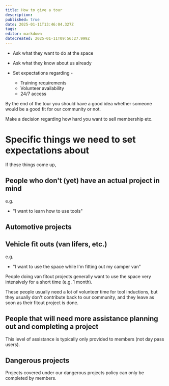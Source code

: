 ```yaml
---
title: How to give a tour
description: 
published: true
date: 2025-01-11T13:46:04.327Z
tags: 
editor: markdown
dateCreated: 2025-01-11T09:56:27.999Z
---
```




- Ask what they want to do at the space

- Ask what they know about us already

- Set expectations regarding -
  - Training requirements
  - Volunteer availability
  - 24/7 access

By the end of the tour you should have a good idea whether someone would be a good fit for our community or not.

Make a decision regarding how hard you want to sell membership etc.

# Specific things we need to set expectations about

If these things come up, 

## People who don't (yet) have an actual project in mind

e.g.

* "I want to learn how to use tools"

## Automotive projects

## Vehicle fit outs (van lifers, etc.)

e.g.

* "I want to use the space while I'm fitting out my camper van"

People doing van fitout projects generally want to use the space very intensively for a short time (e.g. 1 month).

These people usually need a lot of volunteer time for tool inductions, but they usually don't contribute back to our community, and they leave as soon as their fitout project is done.

## People that will need more assistance planning out and completing a project

This level of assistance is typically only provided to members (not day pass users).

## Dangerous projects

Projects covered under our dangerous projects policy can only be completed by members.


